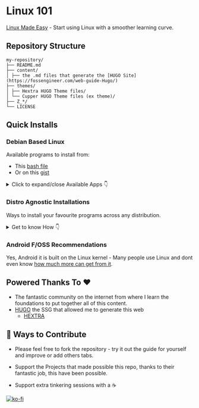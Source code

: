 # Linux 101

[Linux Made Easy](https://jalcocert.github.io/Linux/) - Start using Linux with a smoother learning curve.

## Repository Structure

```
my-repository/
├── README.md
├── content/
│ ├── the .md files that generate the [HUGO Site](https://fossengineer.com/web-guide-Hugo/)
├── themes/
│ ├── Hextra HUGO Theme files/
│ └── Cupper HUGO Theme files (ex theme)/
├── Z_*/ 
└── LICENSE
```

## Quick Installs

### Debian Based Linux

Available programs to install from:

* This [bash file](https://github.com/JAlcocerT/Linux/blob/main/Ubuntu_installations_bash)
* Or on this [gist](https://gist.github.com/JAlcocerT/197667ec5ec0da53e78eb58c4253a73f)


<details>
  <summary>Click to expand/close Available Apps 👇</summary>
  &nbsp;

**FOSS ->** :heavy_check_mark:  

* General:
   * Synaptic  :heavy_check_mark:
   * PPA GUI Manager :heavy_check_mark:
   * Snap store :heavy_check_mark:
   * Docker :fire: **BONUS** :rocket: Extra apps can be [installed easily](https://github.com/JAlcocerT/Docker) :heavy_check_mark:
    
* Media:
    * VLC :heavy_check_mark:
    * Supersonic :heavy_check_mark:
    * Spotify
    
* Browsers:
    * Brave :heavy_check_mark:
    * Librewolf :heavy_check_mark:
    * Chrome
    
* Design
    * Blender :heavy_check_mark:
    * FreeCad :heavy_check_mark:
    * OpenSCad :heavy_check_mark:
    * GIMP :heavy_check_mark:
    * Photoscape :heavy_check_mark:
    * Kazam :heavy_check_mark:
    * Cura
    * Inkscapee
    * KiCad
    * Audacity
    
* Programming:
   * Octave :heavy_check_mark:
   * VSCode
   * VSCodium :heavy_check_mark:
   * Flutter
   * Android Studio
   * RStudio :heavy_check_mark:
   * GH Desktop :heavy_check_mark:
   * Slack
   
* Gaming:
    * WINE :heavy_check_mark:
    * Lutris :heavy_check_mark:
    * Steam
    * Epic Games
    * Origin
    
* BackUps:
   * NextCloud :heavy_check_mark:
   * Syncthing  :heavy_check_mark:
   * Celeste :heavy_check_mark:
   * Timeshift :heavy_check_mark:
   * Dropbox
   * MegaSync
   * Synkron
   * Grsync
   
* Others:
   * VBOX
   * VMWare
   * VNC Server :heavy_check_mark:
   * GUFW :heavy_check_mark:
   * VPN 
     * Tailscale :heavy_check_mark:
     * Wireguard Client
   * UnetBootin :heavy_check_mark:

</details>

### Distro Agnostic Installations

Ways to install your favourite programs across any distribution.

<details>
  <summary>Get to know How 👇</summary>
  &nbsp;

#### With Ansible

* Check:
  * <https://github.com/JAlcocerT/Linux/tree/main/Z_Ansible>
  * <https://jalcocert.github.io/Linux/docs/linux__cloud/ansible/>

#### With Docker

* Check my [Docker Repo](https://github.com/JAlcocerT/Docker)
* If you need further assistance, you can find full guides on [my Tech blog](https://fossengineer.com/tags/self-hosting/)

#### With Nix

[Nix Package Manager](https://github.com/JAlcocerT/Linux/tree/main/Nix) is compatible even with mac!

</details>


### Android F/OSS Recommendations

Yes, Android it is built on the Linux kernel - Many people use Linux and dont even know [how much more can get from it](https://jalcocert.github.io/Linux/docs/Privacy/android/).

## Powered Thanks To :heart:

* The fantastic community on the internet from where I learn the foundations to put together all of this content.
* [HUGO](https://github.com/gohugoio/hugo) the SSG that allowed me to generate this web
  * [HEXTRA](https://github.com/imfing/hextra)

## :loudspeaker: Ways to Contribute 

* Please feel free to fork the repository - try it out the guide for yourself and improve or add others tabs.
* Support the Projects that made possible this repo, thanks to their fantastic job, this have been possible.

* Support extra tinkering sessions with a ☕

[![ko-fi](https://ko-fi.com/img/githubbutton_sm.svg)](https://ko-fi.com/Z8Z1QPGUM)